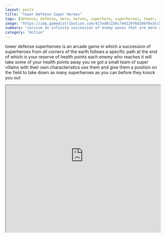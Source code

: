 ```yaml
---
layout: posts
title: "Tower Defense Super Heroes"
tags: [defence, defense, hero, heroes, superhero, superheroes, tower, free, online, games, oyna, game, free, games, play, play, games]
image: "https://img.gamedistribution.com/417ed01156c744129768106f6e3cc555-1280x550.jpeg"
summary: "survive an infinite succession of enemy waves that are more and more intense and in which the heroes will become stronger and stronger destroy as many of these boy scouts as you can and prove that you are the king of crime or at least one of his minions  free online games oyna game free games play play games"
category: "Action"
---
```


tower defense superheroes is an arcade game in which a succession of superheroes from all corners of the earth follows a specific path at the end of which is your reserve of health points each enemy who reaches it will take some of your health points away you ve got a small team of super villains with their own characteristics use them and give them a position on the field to take down as many superheroes as you can before they knock you out

<iframe width="100%" height="480px;" src="https://html5.gamedistribution.com/417ed01156c744129768106f6e3cc555/"></iframe>